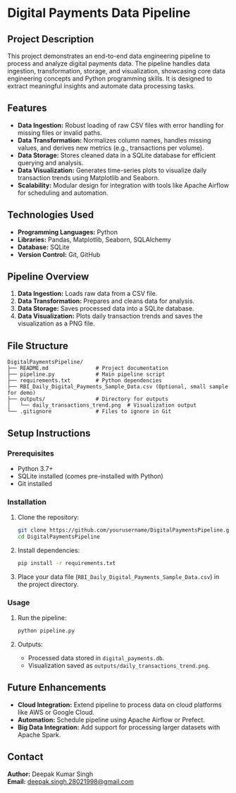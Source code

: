 # Digital Payments Data Pipeline

## Project Description
This project demonstrates an end-to-end data engineering pipeline to process and analyze digital payments data. The pipeline handles data ingestion, transformation, storage, and visualization, showcasing core data engineering concepts and Python programming skills. It is designed to extract meaningful insights and automate data processing tasks.

## Features
- **Data Ingestion:** Robust loading of raw CSV files with error handling for missing files or invalid paths.
- **Data Transformation:** Normalizes column names, handles missing values, and derives new metrics (e.g., transactions per volume).
- **Data Storage:** Stores cleaned data in a SQLite database for efficient querying and analysis.
- **Data Visualization:** Generates time-series plots to visualize daily transaction trends using Matplotlib and Seaborn.
- **Scalability:** Modular design for integration with tools like Apache Airflow for scheduling and automation.

## Technologies Used
- **Programming Languages:** Python
- **Libraries:** Pandas, Matplotlib, Seaborn, SQLAlchemy
- **Database:** SQLite
- **Version Control:** Git, GitHub

## Pipeline Overview
1. **Data Ingestion:** Loads raw data from a CSV file.
2. **Data Transformation:** Prepares and cleans data for analysis.
3. **Data Storage:** Saves processed data into a SQLite database.
4. **Data Visualization:** Plots daily transaction trends and saves the visualization as a PNG file.

## File Structure
```
DigitalPaymentsPipeline/
├── README.md               # Project documentation
├── pipeline.py             # Main pipeline script
├── requirements.txt        # Python dependencies
├── RBI_Daily_Digital_Payments_Sample_Data.csv (Optional, small sample for demo)
├── outputs/                # Directory for outputs
│   └── daily_transactions_trend.png  # Visualization output
└── .gitignore              # Files to ignore in Git
```

## Setup Instructions
### Prerequisites
- Python 3.7+
- SQLite installed (comes pre-installed with Python)
- Git installed

### Installation
1. Clone the repository:
   ```bash
   git clone https://github.com/yourusername/DigitalPaymentsPipeline.git
   cd DigitalPaymentsPipeline
   ```

2. Install dependencies:
   ```bash
   pip install -r requirements.txt
   ```

3. Place your data file (`RBI_Daily_Digital_Payments_Sample_Data.csv`) in the project directory.

### Usage
1. Run the pipeline:
   ```bash
   python pipeline.py
   ```

2. Outputs:
   - Processed data stored in `digital_payments.db`.
   - Visualization saved as `outputs/daily_transactions_trend.png`.


## Future Enhancements
- **Cloud Integration:** Extend pipeline to process data on cloud platforms like AWS or Google Cloud.
- **Automation:** Schedule pipeline using Apache Airflow or Prefect.
- **Big Data Integration:** Add support for processing larger datasets with Apache Spark.

## Contact
**Author:** Deepak Kumar Singh  
**Email:** deepak.singh.28021998@gmail.com
